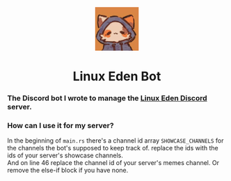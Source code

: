 <div align="center">
    <img src="./assets/rhbot.png" width=100, height=100 />
</div>

<h1 align='center'> Linux Eden Bot </h1>

<p align="center">
 <h3> The Discord bot I wrote to manage the <a href="https://discord.gg/NqtU7fdVeu">Linux Eden Discord</a> server. </h2>
</p>


<h3> How can I use it for my server? </h2>
<p>
    In the beginning of <code>main.rs</code> there's a channel id array <code>SHOWCASE_CHANNELS</code> for the channels the bot's supposed to keep track of.
replace the ids with the ids of your server's showcase channels. <br>
    And on line 46 replace the channel id of your server's memes channel. Or remove the else-if block if you have none.
</p>
